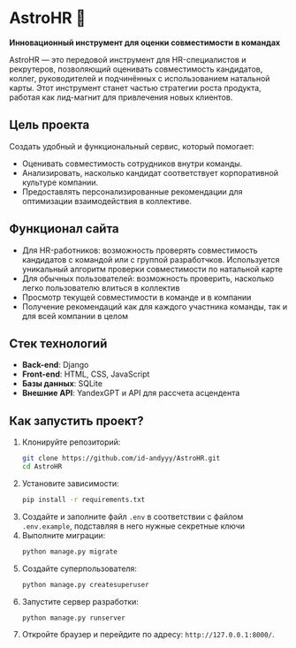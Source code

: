 
# **AstroHR** 🚀  
**Инновационный инструмент для оценки совместимости в командах**  

AstroHR — это передовой инструмент для HR-специалистов и рекрутеров, позволяющий оценивать совместимость кандидатов, коллег, руководителей и подчинённых с использованием натальной карты. Этот инструмент станет частью стратегии роста продукта, работая как лид-магнит для привлечения новых клиентов.  

## **Цель проекта**  
Создать удобный и функциональный сервис, который помогает:  
- Оценивать совместимость сотрудников внутри команды.  
- Анализировать, насколько кандидат соответствует корпоративной культуре компании.  
- Предоставлять персонализированные рекомендации для оптимизации взаимодействия в коллективе.  


## **Функционал сайта**  
- Для HR-работников: возможность проверять совместимость кандидатов с командой или с группой разработчков. Используется уникальный алгоритм проверки совместимости по натальной карте
- Для обычных пользователей: возможность проверить, насколько легко пользователю влиться в коллектив 
- Просмотр текущей совместимости в команде и в компании
- Получение рекомендаций как для каждого участника команды, так и для всей компании в целом

## **Стек технологий**  
- **Back-end**: Django  
- **Front-end**: HTML, CSS, JavaScript  
- **Базы данных**: SQLite 
- **Внешние API**: YandexGPT и API для рассчета асцендента 

## **Как запустить проект?**  
1. Клонируйте репозиторий:  
   ```bash
   git clone https://github.com/id-andyyy/AstroHR.git
   cd AstroHR
   ```  
2. Установите зависимости:  
   ```bash
   pip install -r requirements.txt
   ```  
3. Создайте и заполните файл `.env` в соответствии с файлом `.env.example`, подставляя в него нужные секретные ключи
4. Выполните миграции:  
   ```bash
   python manage.py migrate
   ```  
5. Создайте суперпользователя:
    ```bash
    python manage.py createsuperuser
    ```
6. Запустите сервер разработки:  
   ```bash
   python manage.py runserver
   ```  
7. Откройте браузер и перейдите по адресу: `http://127.0.0.1:8000/`.

